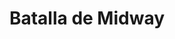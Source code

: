 ﻿---
title: "Batalla de Midway"
permalink: periodes_357.html
layout: periode
dataInici: 1942-06-04
dataFi: 1942-06-07
sidebar: periodes
pares:
  - 356:
    title: "Guerra del Pacífico"
    dataInici: "(1941-12-07)"
    dataFi: "(1945-08-14)"

fills:
jocsPrincipals:
  - title: "The Battle of Midway"
    bggId: 144472

  - title: "Midway"
    bggId: 1373
    dataInici: 
    dataFi: 

  - title: "Victory at Midway"
    bggId: 4226
    dataInici: 
    dataFi: 

  - title: "Midway"
    bggId: 2250
    dataInici: 
    dataFi: 

  - title: "Second World War at Sea: Midway"
    bggId: 13254
    dataInici: 
    dataFi: 

  - title: "C.V."
    bggId: 2885
    dataInici: 
    dataFi: 

  - title: "Lightning: Midway – June 4th to June 6th, 1942"
    bggId: 11705
    dataInici: 
    dataFi: 

jocsEscenaris:
jocsEpoca:
  - title: "The Fires of Midway"
    bggId: 57073
    escenari: "Battle of Midway"
    dataInici: 
    dataFi: 

jocsEpocaEscenaris:
---
